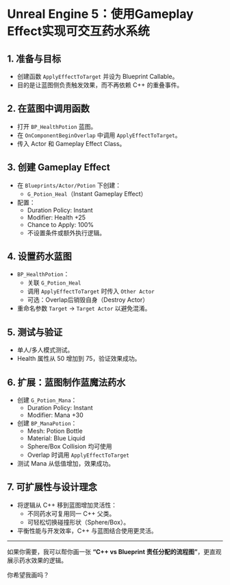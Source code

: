 # **Unreal Engine 5：使用Gameplay Effect实现可交互药水系统**

## 1. 准备与目标

- 创建函数 `ApplyEffectToTarget` 并设为 Blueprint Callable。
- 目的是让蓝图侧负责触发效果，而不再依赖 C++ 的重叠事件。

## 2. 在蓝图中调用函数

- 打开 `BP_HealthPotion` 蓝图。
- 在 `OnComponentBeginOverlap` 中调用 `ApplyEffectToTarget`。
- 传入 Actor 和 Gameplay Effect Class。

## 3. 创建 Gameplay Effect

- 在 `Blueprints/Actor/Potion` 下创建：
  - `G_Potion_Heal`（Instant Gameplay Effect）
- 配置：
  - Duration Policy: Instant
  - Modifier: Health +25
  - Chance to Apply: 100%
  - 不设置条件或额外执行逻辑。

## 4. 设置药水蓝图

- `BP_HealthPotion`：
  - 关联 `G_Potion_Heal`
  - 调用 `ApplyEffectToTarget` 时传入 `Other Actor`
  - 可选：Overlap后销毁自身（Destroy Actor）
- 重命名参数 `Target` → `Target Actor` 以避免混淆。

## 5. 测试与验证

- 单人/多人模式测试。
- Health 属性从 50 增加到 75，验证效果成功。

## 6. 扩展：蓝图制作蓝魔法药水

- 创建 `G_Potion_Mana`：
  - Duration Policy: Instant
  - Modifier: Mana +30
- 创建 `BP_ManaPotion`：
  - Mesh: Potion Bottle
  - Material: Blue Liquid
  - Sphere/Box Collision 均可使用
  - Overlap 时调用 `ApplyEffectToTarget`
- 测试 Mana 从低值增加，效果成功。

## 7. 可扩展性与设计理念

- 将逻辑从 C++ 移到蓝图增加灵活性：
  - 不同药水可复用同一 C++ 父类。
  - 可轻松切换碰撞形状（Sphere/Box）。
- 平衡性能与开发效率，C++ 与蓝图结合使用更灵活。

------

如果你需要，我可以帮你画一张 **“C++ vs Blueprint 责任分配的流程图”**，更直观展示药水效果的逻辑。

你希望我画吗？